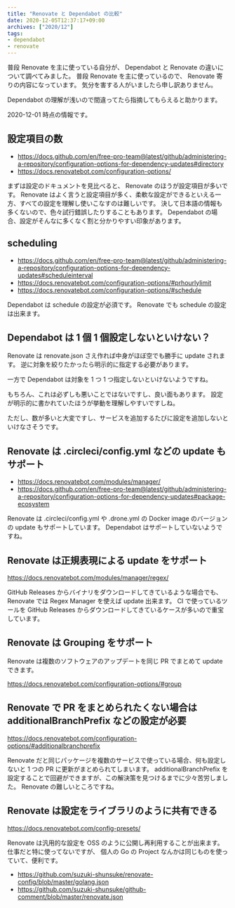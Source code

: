 ```yaml
---
title: "Renovate と Dependabot の比較"
date: 2020-12-05T12:37:17+09:00
archives: ["2020/12"]
tags:
- dependabot
- renovate
---
```


普段 Renovate を主に使っている自分が、 Dependabot と Renovate の違いについて調べてみました。
普段 Renovate を主に使っているので、 Renovate 寄りの内容になっています。
気分を害する人がいましたら申し訳ありません。

Dependabot の理解が浅いので間違ってたら指摘してもらえると助かります。

2020-12-01 時点の情報です。

## 設定項目の数

* https://docs.github.com/en/free-pro-team@latest/github/administering-a-repository/configuration-options-for-dependency-updates#directory
* https://docs.renovatebot.com/configuration-options/

まずは設定のドキュメントを見比べると、 Renovate のほうが設定項目が多いです。
Renovate はよく言うと設定項目が多く、柔軟な設定ができるといえる一方、すべての設定を理解し使いこなすのは難しいです。
決して日本語の情報も多くないので、色々試行錯誤したりすることもあります。
Dependabot の場合、設定がそんなに多くなく割と分かりやすい印象があります。

## scheduling

* https://docs.github.com/en/free-pro-team@latest/github/administering-a-repository/configuration-options-for-dependency-updates#scheduleinterval
* https://docs.renovatebot.com/configuration-options/#prhourlylimit
* https://docs.renovatebot.com/configuration-options/#schedule

Dependabot は schedule の設定が必須です。
Renovate でも schedule の設定は出来ます。

## Dependabot は 1 個 1 個設定しないといけない？

Renovate は renovate.json さえ作れば中身がほぼ空でも勝手に update されます。
逆に対象を絞りたかったら明示的に指定する必要があります。

一方で Dependabot は対象を 1 つ 1 つ指定しないといけないようですね。

もちろん、これは必ずしも悪いことではないですし、良い面もあります。
設定が明示的に書かれていたほうが挙動を理解しやすいですしね。

ただし、数が多いと大変ですし、サービスを追加するたびに設定を追加しないといけなさそうです。

## Renovate は .circleci/config.yml などの update もサポート

* https://docs.renovatebot.com/modules/manager/
* https://docs.github.com/en/free-pro-team@latest/github/administering-a-repository/configuration-options-for-dependency-updates#package-ecosystem

Renovate は .circleci/config.yml や .drone.yml の Docker image のバージョンの update もサポートしています。
Dependabot はサポートしていないようですね。

## Renovate は正規表現による update をサポート

https://docs.renovatebot.com/modules/manager/regex/

GitHub Releases からバイナリをダウンロードしてきているような場合でも、
Renovate では Regex Manager を使えば update 出来ます。
CI で使っているツールを GitHub Releases からダウンロードしてきているケースが多いので重宝しています。

## Renovate は Grouping をサポート

Renovate は複数のソフトウェアのアップデートを同じ PR でまとめて update できます。

https://docs.renovatebot.com/configuration-options/#group

## Renovate で PR をまとめられたくない場合は additionalBranchPrefix などの設定が必要

https://docs.renovatebot.com/configuration-options/#additionalbranchprefix

Renovate だと同じパッケージを複数のサービスで使っている場合、何も設定しないと 1 つの PR に更新がまとめられてしまいます。
additionalBranchPrefix を設定することで回避ができますが、この解決策を見つけるまでに少々苦労しました。
Renovate の難しいところですね。

## Renovate は設定をライブラリのように共有できる

https://docs.renovatebot.com/config-presets/

Renovate は汎用的な設定を OSS のように公開し再利用することが出来ます。
仕事だと特に使ってないですが、
個人の Go の Project なんかは同じものを使っていて、便利です。

* https://github.com/suzuki-shunsuke/renovate-config/blob/master/golang.json
* https://github.com/suzuki-shunsuke/github-comment/blob/master/renovate.json

